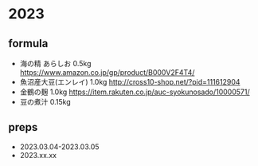 # 2023

## formula
- 海の精 あらしお 0.5kg https://www.amazon.co.jp/gp/product/B000V2F4T4/
- 魚沼産大豆(エンレイ) 1.0kg http://cross10-shop.net/?pid=111612904
- 金鶴の麹 1.0kg https://item.rakuten.co.jp/auc-syokunosado/10000571/
- 豆の煮汁 0.15kg

## preps
- 2023.03.04-2023.03.05
- 2023.xx.xx
